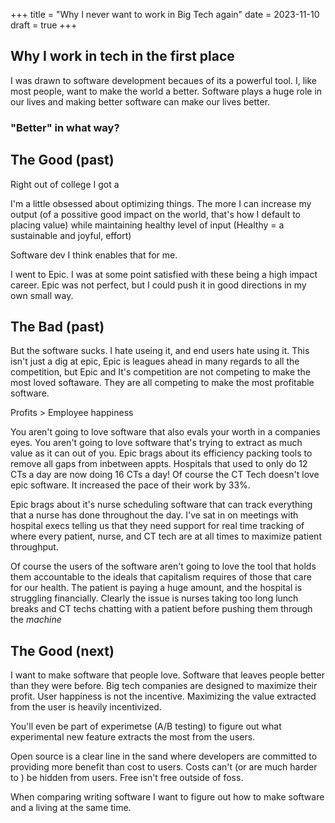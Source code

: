 +++
title = "Why I never want to work in Big Tech again"
date = 2023-11-10
draft = true
+++

## Why I work in tech in the first place

I was drawn to software development becaues of its a powerful tool. I, like most people, want to make the world a better. Software plays a huge role in our lives and making better software can make our lives better.

### "Better" in what way?

## The Good (past)
Right out of college I got a

I'm a little obsessed about optimizing things. The more I can increase my output (of a possitive good impact on the world, that's how I default to placing value) while maintaining healthy level of input (Healthy = a sustainable and joyful, effort)

Software dev I think enables that for me.

I went to Epic. I was at some point satisfied with these being a high impact career. Epic was not perfect, but I could push it in good directions in my own small way.

## The Bad (past)
But the software sucks. I hate useing it, and end users hate using it. This isn't just a dig at epic, Epic is leagues ahead in many regards to all the competition, but Epic and It's competition are not competing to make the most loved softaware. They are all competing to make the most profitable software.

Profits > Employee happiness

You aren't going to love software that also evals your worth in a companies eyes.
You aren't going to love software that's trying to extract as much value as it can out of you. Epic brags about its efficiency packing tools to remove all gaps from inbetween appts. Hospitals that used to only do 12 CTs a day are now doing 16 CTs a day! Of course the CT Tech doesn't love epic software. It increased the pace of their work by 33%.

Epic brags about it's nurse scheduling software that can track everything that a nurse has done throughout the day. 
I've sat in on meetings with hospital execs telling us that they need support for real time tracking of where every patient, nurse, and CT tech are at all times to maximize patient throughput. 

Of course the users of the software aren't going to love the tool that holds them accountable to the ideals that capitalism requires of those that care for our health. The patient is paying a huge amount, and the hospital is struggling financially. Clearly the issue is nurses taking too long lunch breaks and CT techs chatting with a patient before pushing them through the *machine*

## The Good (next)
I want to make software that people love. Software that leaves people better than they were before. Big tech companies are designed to maximize their profit. User happiness is not the incentive. Maximizing the value extracted from the user is heavily incentivized.

You'll even be part of experimetse (A/B testing) to figure out what experimental new feature extracts the most from the users.

Open source is a clear line in the sand where developers are committed to providing more benefit than cost to users. Costs can't (or are much harder to ) be hidden from users. Free isn't free outside of foss.

When comparing writing software
I want to figure out how to make software and a living at the same time.
